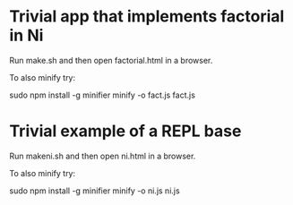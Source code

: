 Trivial app that implements factorial in Ni
===========================================
Run make.sh and then open factorial.html in a browser.

To also minify try:

  sudo npm install -g minifier
  minify -o fact.js fact.js


Trivial example of a REPL base
==============================
Run makeni.sh and then open ni.html in a browser.

To also minify try:

  sudo npm install -g minifier
  minify -o ni.js ni.js
